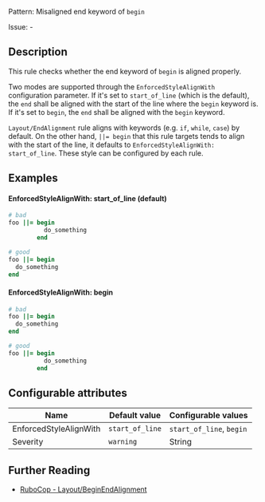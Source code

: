 Pattern: Misaligned end keyword of `begin`

Issue: -

## Description

This rule checks whether the end keyword of `begin` is aligned properly.

Two modes are supported through the `EnforcedStyleAlignWith` configuration
parameter. If it's set to `start_of_line` (which is the default), the
`end` shall be aligned with the start of the line where the `begin`
keyword is. If it's set to `begin`, the `end` shall be aligned with the
`begin` keyword.

`Layout/EndAlignment` rule aligns with keywords (e.g. `if`, `while`, `case`)
by default. On the other hand, `||= begin` that this rule targets tends to
align with the start of the line, it defaults to `EnforcedStyleAlignWith: start_of_line`.
These style can be configured by each rule.

## Examples

#### EnforcedStyleAlignWith: start_of_line (default)

```ruby
# bad
foo ||= begin
          do_something
        end

# good
foo ||= begin
  do_something
end
```

#### EnforcedStyleAlignWith: begin

```ruby
# bad
foo ||= begin
  do_something
end

# good
foo ||= begin
          do_something
        end
```

## Configurable attributes

Name | Default value | Configurable values
--- | --- | ---
EnforcedStyleAlignWith | `start_of_line` | `start_of_line`, `begin`
Severity | `warning` | String

## Further Reading

* [RuboCop - Layout/BeginEndAlignment](https://docs.rubocop.org/rubocop/cops_layout.html#layoutbeginendalignment)
